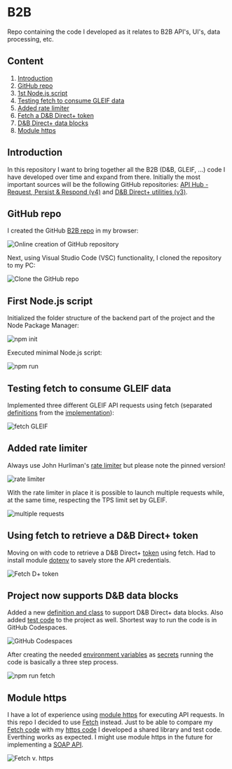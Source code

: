# B2B
Repo containing the code I developed as it relates to B2B API's, UI's, data processing, etc.

## Content
1. [Introduction](#introduction)
2. [GitHub repo](#github-repo)
3. [1st Node.js script](#first-nodejs-script)
4. [Testing fetch to consume GLEIF data](#testing-fetch-to-consume-gleif-data)
5. [Added rate limiter](#added-rate-limiter)
6. [Fetch a D&B Direct+ token](#using-fetch-to-retrieve-a-db-direct-token)
7. [D&B Direct+ data blocks](#project-now-supports-db-data-blocks)
8. [Module https](#module-https)

## Introduction
In this repository I want to bring together all the B2B (D&B, GLEIF, ...) code I have developed over time and expand from there. Initially the most important sources will be the following GitHub repositories: [API Hub - Request, Persist & Respond (v4)](https://github.com/hdr1001/api_hub_rpr_v4) and [D&B Direct+ utilities (v3)](https://github.com/hdr1001/dnbDplUtilities_v3).

## GitHub repo
I created the GitHub [B2B repo](https://github.com/hdr1001/B2B) in my browser:

![Online creation of GitHub repository][def00001]

Next, using Visual Studio Code (VSC) functionality, I cloned the repository to my PC:

![Clone the GitHub repo][def00002]

## First Node.js script
Initialized the folder structure of the backend part of the project and the Node Package Manager:

![npm init][def00003]

Executed minimal Node.js script:

![npm run][def00004]

## Testing fetch to consume GLEIF data
Implemented three different GLEIF API requests using fetch (separated [definitions](https://bit.ly/47sHzLb) from the [implementation](https://bit.ly/3Yt3E8q)):

![fetch GLEIF][def00005]

## Added rate limiter
Always use John Hurliman's [rate limiter](https://github.com/jhurliman/node-rate-limiter) but please note the pinned version!

![rate limiter][def00006]

With the rate limiter in place it is possible to launch multiple requests while, at the same time, respecting the TPS limit set by GLEIF.

![multiple requests][def00007]

## Using fetch to retrieve a D&B Direct+ token

Moving on with code to retrieve a D&B Direct+ [token](https://directplus.documentation.dnb.com/openAPI.html?apiID=authentication) using fetch. Had to install module [dotenv](https://www.npmjs.com/package/dotenv?ref=hackernoon.com) to savely store the API credentials.

![Fetch D+ token][def00008]

## Project now supports D&B data blocks
Added a new [definition and class](https://bit.ly/3QyfhsV) to support D&B Direct+ data blocks. Also added [test code](https://bit.ly/3DSoZ1t) to the project as well. Shortest way to run the code is in GitHub Codespaces.

![GitHub Codespaces][def00009]

After creating the needed [environment variables](https://github.com/hdr1001/B2B/blob/0dbe961ae68b10fc2d3a4632e3c59a40a472b282/backend/node/dotEnv) as [secrets](https://docs.github.com/en/codespaces/managing-your-codespaces/managing-encrypted-secrets-for-your-codespaces) running the code is basically a three step process.

![npm run fetch][def00010]

## Module https

I have a lot of experience using [module https](https://nodejs.org/api/https.html#https) for executing API requests. In this repo I decided to use [Fetch](https://nodejs.org/dist/latest-v18.x/docs/api/globals.html#fetch) instead. Just to be able to compare my [Fetch code](https://github.com/hdr1001/B2B/blob/main/backend/node/src/share/apiDefs.js) with my [https code](https://github.com/hdr1001/B2B/blob/main/backend/node/src/share/httpApiDefs.js) I developed a shared library and test code. Everthing works as expected. I might use module https in the future for implementing a [SOAP API](https://stoplight.io/api-types/soap-api).

![Fetch v. https][def00011]

[def00001]: https://onedrive.live.com/embed?resid=737B6DCF4DE57D80%2110659&authkey=%21ANInHYJzHrgtSIY&width=999999&height=660
[def00002]: https://onedrive.live.com/embed?resid=737B6DCF4DE57D80%2110658&authkey=%21AOiUWHnoJaWzcLc&width=999999&height=448
[def00003]: https://onedrive.live.com/embed?resid=737B6DCF4DE57D80%2110660&authkey=%21ABbXt4yOUaQh_eA&width=384&height=999999
[def00004]: https://onedrive.live.com/embed?resid=737B6DCF4DE57D80%2110661&authkey=%21AHeCK8qa_gSNjQg&width=620&height=999999
[def00005]: https://onedrive.live.com/embed?resid=737B6DCF4DE57D80%2110688&authkey=%21AM-ECf-UaGF4KaA&width=660
[def00006]: https://onedrive.live.com/embed?resid=737B6DCF4DE57D80%2110691&authkey=%21AJA-z08rLyNIi9o&width=660
[def00007]: https://onedrive.live.com/embed?resid=737B6DCF4DE57D80%2110692&authkey=%21ALlSZUvkVr-cye8&width=660
[def00008]: https://onedrive.live.com/embed?resid=737B6DCF4DE57D80%2110714&authkey=%21ADFrizxoQpFV-9U&width=660
[def00009]: https://onedrive.live.com/embed?resid=737B6DCF4DE57D80%2110721&authkey=%21AJxu4j37hZQe3tQ&width=660
[def00010]: https://onedrive.live.com/embed?resid=737B6DCF4DE57D80%2110722&authkey=%21AOAJJYpzd1MS2-U&width=660
[def00011]: https://onedrive.live.com/embed?resid=737B6DCF4DE57D80%2110747&authkey=%21ALayNCh1R8vhMrc&width=597&height=351
